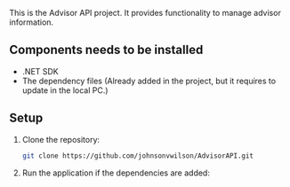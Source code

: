
This is the Advisor API project. It provides functionality to manage advisor information.

Components needs to be installed
------------------
- .NET SDK
- The dependency files (Already added in the project, but it requires to update in the local PC.) 

## Setup

1. Clone the repository:
   ```bash
   git clone https://github.com/johnsonvwilson/AdvisorAPI.git
2. Run the application if the dependencies are added:
